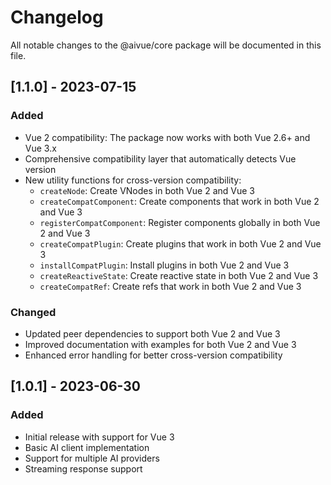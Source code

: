 # Changelog

All notable changes to the @aivue/core package will be documented in this file.

## [1.1.0] - 2023-07-15

### Added
- Vue 2 compatibility: The package now works with both Vue 2.6+ and Vue 3.x
- Comprehensive compatibility layer that automatically detects Vue version
- New utility functions for cross-version compatibility:
  - `createNode`: Create VNodes in both Vue 2 and Vue 3
  - `createCompatComponent`: Create components that work in both Vue 2 and Vue 3
  - `registerCompatComponent`: Register components globally in both Vue 2 and Vue 3
  - `createCompatPlugin`: Create plugins that work in both Vue 2 and Vue 3
  - `installCompatPlugin`: Install plugins in both Vue 2 and Vue 3
  - `createReactiveState`: Create reactive state in both Vue 2 and Vue 3
  - `createCompatRef`: Create refs that work in both Vue 2 and Vue 3

### Changed
- Updated peer dependencies to support both Vue 2 and Vue 3
- Improved documentation with examples for both Vue 2 and Vue 3
- Enhanced error handling for better cross-version compatibility

## [1.0.1] - 2023-06-30

### Added
- Initial release with support for Vue 3
- Basic AI client implementation
- Support for multiple AI providers
- Streaming response support
